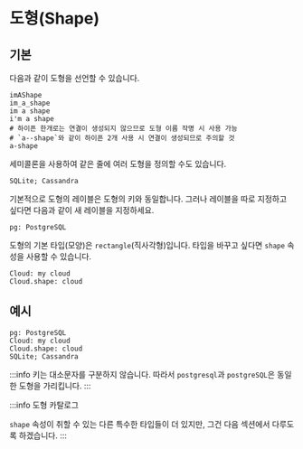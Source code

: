 # 도형(Shape)

## 기본

다음과 같이 도형을 선언할 수 있습니다.

```d2
imAShape
im_a_shape
im a shape
i'm a shape
# 하이픈 한개로는 연결이 생성되지 않으므로 도형 이름 작명 시 사용 가능
# `a--shape`와 같이 하이픈 2개 사용 시 연결이 생성되므로 주의할 것
a-shape
```

<div className="embedSVG" dangerouslySetInnerHTML={{__html: require('@site/static/img/generated/shapes-1.svg2')}}></div>

세미콜론을 사용하여 같은 줄에 여러 도형을 정의할 수도 있습니다.

```d2
SQLite; Cassandra
```

기본적으로 도형의 레이블은 도형의 키와 동일합니다.
그러나 레이블을 따로 지정하고 싶다면 다음과 같이 새 레이블을 지정하세요.

```d2
pg: PostgreSQL
```

도형의 기본 타입(모양)은 `rectangle`(직사각형)입니다.
타입을 바꾸고 싶다면 `shape` 속성을 사용할 수 있습니다.

```d2
Cloud: my cloud
Cloud.shape: cloud
```

## 예시

```d2
pg: PostgreSQL
Cloud: my cloud
Cloud.shape: cloud
SQLite; Cassandra
```

<div className="embedSVG" dangerouslySetInnerHTML={{__html: require('@site/static/img/generated/shapes-2.svg2')}}></div>

:::info
키는 대소문자를 구분하지 않습니다.
따라서 `postgresql`과 `postgreSQL`은 동일한 도형을 가리킵니다.
:::

:::info 도형 카탈로그

<div className="embedSVG overflow" dangerouslySetInnerHTML={{__html: require('@site/static/img/generated/shapes-3.svg2')}}></div>

`shape` 속성이 ​​취할 수 있는 다른 특수한 타입들이 더 있지만, 그건 다음 섹션에서 다루도록 하겠습니다.
:::
